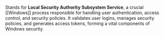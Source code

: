 Stands for **Local Security Authority Subsystem Service**, a crucial [[Windows]] process responsible for handling user authentication, access control, and security policies. It validates user logins, manages security policies, and generates access tokens, forming a vital components of Windows security.